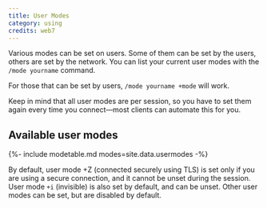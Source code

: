 ```yaml
---
title: User Modes
category: using
credits: web7
---
```


Various modes can be set on users. Some of them can be set by the users, others
are set by the network. You can list your current user modes with the
`/mode yourname` command.

For those that can be set by users, `/mode yourname +mode` will work.

Keep in mind that all user modes are per session, so you have to set them again
every time you connect—most clients can automate this for you.


## Available user modes

{%- include modetable.md modes=site.data.usermodes -%}

By default, user mode +Z (connected securely using TLS) is set only if you are
using a secure connection, and it cannot be unset during the session. User
mode `+i` (invisible) is also set by default, and can be unset. Other user
modes can be set, but are disabled by default.
